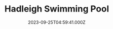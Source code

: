 ---
date: 2023-09-25T04:59:41.000Z
title: Hadleigh Swimming Pool
latitude: 52.04454122139633
longitude: 0.9586564785024496
category: checkin
---